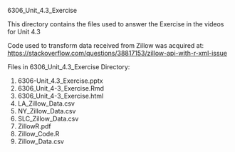 6306_Unit_4.3_Exercise

This directory contains the files used to answer the Exercise in the videos for Unit 4.3

Code used to transform data received from Zillow was acquired at: https://stackoverflow.com/questions/38817153/zillow-api-with-r-xml-issue

Files in 6306_Unit_4.3_Exercise Directory:
1.  6306-Unit_4.3_Exercise.pptx
2.  6306_Unit_4-3_Exercise.Rmd
3.  6306_Unit_4-3_Exercise.html
4.  LA_Zillow_Data.csv
5.  NY_Zillow_Data.csv
6.  SLC_Zillow_Data.csv
7.  ZillowR.pdf
8.  Zillow_Code.R
9.  Zillow_Data.csv
